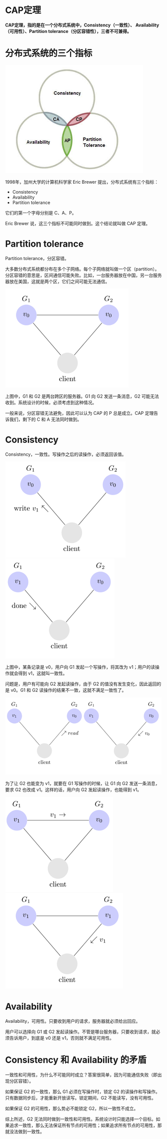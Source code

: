 # CAP定理
**CAP定理，指的是在一个分布式系统中，Consistency（一致性）、 Availability（可用性）、Partition tolerance（分区容错性），三者不可兼得。**

# 分布式系统的三个指标

![CAP定理](../images/CAP-1.jpg "CAP定理")

1998年，加州大学的计算机科学家 Eric Brewer 提出，分布式系统有三个指标：

- Consistency
- Availability
- Partition tolerance

它们的第一个字母分别是 C、A、P。

Eric Brewer 说，这三个指标不可能同时做到。这个结论就叫做 CAP 定理。

# Partition tolerance
Partition tolerance，分区容错。

大多数分布式系统都分布在多个子网络。每个子网络就叫做一个区（partition）。分区容错的意思是，区间通信可能失败。比如，一台服务器放在中国，另一台服务器放在美国，这就是两个区，它们之间可能无法通信。

![CAP定理](../images/CAP-2.png "CAP定理")

上图中，G1 和 G2 是两台跨区的服务器。G1 向 G2 发送一条消息，G2 可能无法收到。系统设计的时候，必须考虑到这种情况。

一般来说，分区容错无法避免，因此可以认为 CAP 的 P 总是成立。CAP 定理告诉我们，剩下的 C 和 A 无法同时做到。

# Consistency
Consistency，一致性。写操作之后的读操作，必须返回该值。

![CAP定理](../images/CAP-3.png "CAP定理")
![CAP定理](../images/CAP-4.png "CAP定理")

上图中，某条记录是 v0，用户向 G1 发起一个写操作，将其改为 v1；用户的读操作就会得到 v1，这就叫一致性。

问题是，用户有可能向 G2 发起读操作，由于 G2 的值没有发生变化，因此返回的是 v0。G1 和 G2 读操作的结果不一致，这就不满足一致性了。

![CAP定理](../images/CAP-5.png "CAP定理")

为了让 G2 也能变为 v1，就要在 G1 写操作的时候，让 G1 向 G2 发送一条消息，要求 G2 也改成 v1。这样的话，用户向 G2 发起读操作，也能得到 v1。

![CAP定理](../images/CAP-6.png "CAP定理")
![CAP定理](../images/CAP-7.png "CAP定理")

# Availability
Availability，可用性。只要收到用户的请求，服务器就必须给出回应。

用户可以选择向 G1 或 G2 发起读操作。不管是哪台服务器，只要收到请求，就必须告诉用户，到底是 v0 还是 v1，否则就不满足可用性。

# Consistency 和 Availability 的矛盾
一致性和可用性，为什么不可能同时成立？答案很简单，因为可能通信失败（即出现分区容错）。

如果保证 G2 的一致性，那么 G1 必须在写操作时，锁定 G2 的读操作和写操作。只有数据同步后，才能重新开放读写。锁定期间，G2 不能读写，没有可用性。

如果保证 G2 的可用性，那么势必不能锁定 G2，所以一致性不成立。

综上所述，G2 无法同时做到一致性和可用性。系统设计时只能选择一个目标。如果追求一致性，那么无法保证所有节点的可用性；如果追求所有节点的可用性，那就没法做到一致性。
